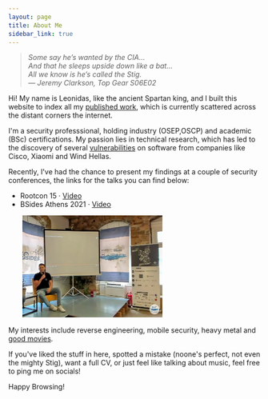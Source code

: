 ```yaml
---
layout: page
title: About Me
sidebar_link: true
---
```


> *Some say he’s wanted by the CIA... <br/>
> And that he sleeps upside down like a bat... <br/>
> All we know is he’s called the Stig.* <br/>
> <cite>&mdash; Jeremy Clarkson, Top Gear S06E02</cite>

Hi! My name is Leonidas, like the ancient Spartan king, and I built this website to index all my [published work](/category/blog-posts.html), which is currently scattered across the distant corners the internet.

I'm a security professsional, holding industry (OSEP,OSCP) and academic (BSc) certifications. My passion lies in technical research, which has led to the discovery of several [vulnerabilities](/category/cve-advisory.html) on software from companies like Cisco, Xiaomi and Wind Hellas.
<!-- TODO: hotlink OSEP point to the blog -->

Recently, I've had the chance to present my findings at a couple of security conferences, the links for the talks you can find below:  
* Rootcon 15  &middot; [Video](https://www.youtube.com/watch?v=xB-u0nyttMQ)
* BSides Athens 2021 &middot; [Video](https://www.youtube.com/watch?v=XufcVqaQFus)

<!-- 
![Blurry, eyes-closed pic from BSides](/assets/img/bsides21.png "Not the best pic but oh well") -->
<img src="/assets/img/bsides21.png" alt="Blurry, eyes-closed pic from BSides" title="Not the best pic but oh well" style="width:20em; margin:0 auto 0 2em;"/>

<!-- I've lived in Greece, the UK and Cyprus, and before all that I studied in Athens and did some work as a dev for a brief period, but you can find all that on LinkedIn.  -->

My interests include reverse engineering, mobile security, heavy metal and [good movies](https://github.com/LAripping/watchlist-widget).
<!-- TODO: Link the project page here instead of the GH repo -->

If you've liked the stuff in here, spotted a mistake (noone's perfect, not even the mighty Stig), want a full CV, or just feel like talking about music, feel free to ping me on socials! 

Happy Browsing! 

<!-- <img src="/assets/img/linkedin-reality.jpg" style="margin-left:0"/> -->
